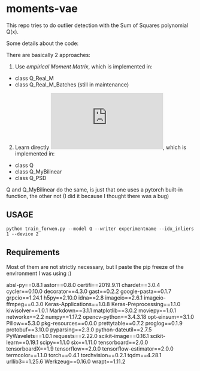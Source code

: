 # moments-vae

This repo tries to do outlier detection with the Sum of Squares polynomial Q(x).

Some details about the code:

There are basically 2 approaches: 

1. Use *empirical Moment Matrix*, which is implemented in:
  * class Q_Real_M
  * class Q_Real_M_Batches (still in maintenance)
2. Learn directly ![equation](https://latex.codecogs.com/gif.latex?M%5E%7B-1%7D), which is implemented in:
  * class Q      
  * class Q_MyBilinear
  * class Q_PSD
  
  Q and Q_MyBilinear do the same, is just that one uses a pytorch built-in function, the other not (I did it because I thought there was a bug) 
  
  ## USAGE 
  
  `python train_forwen.py --model Q --writer experimentname --idx_inliers 1 --device 2`
  
  ## Requirements
  
  Most of them are not strictly necessary, but I paste the pip freeze of the environment I was using :)
  
absl-py==0.8.1
astor==0.8.0
certifi==2019.9.11
chardet==3.0.4
cycler==0.10.0
decorator==4.3.0
gast==0.2.2
google-pasta==0.1.7
grpcio==1.24.1
h5py==2.10.0
idna==2.8
imageio==2.6.1
imageio-ffmpeg==0.3.0
Keras-Applications==1.0.8
Keras-Preprocessing==1.1.0
kiwisolver==1.0.1
Markdown==3.1.1
matplotlib==3.0.2
moviepy==1.0.1
networkx==2.2
numpy==1.17.2
opencv-python==3.4.3.18
opt-einsum==3.1.0
Pillow==5.3.0
pkg-resources==0.0.0
prettytable==0.7.2
proglog==0.1.9
protobuf==3.10.0
pyparsing==2.3.0
python-dateutil==2.7.5
PyWavelets==1.0.1
requests==2.22.0
scikit-image==0.16.1
scikit-learn==0.19.1
scipy==1.1.0
six==1.11.0
tensorboard==2.0.0
tensorboardX==1.9
tensorflow==2.0.0
tensorflow-estimator==2.0.0
termcolor==1.1.0
torch==0.4.1
torchvision==0.2.1
tqdm==4.28.1
urllib3==1.25.6
Werkzeug==0.16.0
wrapt==1.11.2

